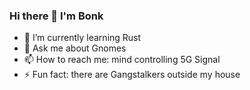 ### Hi there 👋 I'm Bonk

- 🌱 I’m currently learning Rust
- 💬 Ask me about Gnomes
- 📫 How to reach me: mind controlling 5G Signal
- ⚡ Fun fact: there are Gangstalkers outside my house
